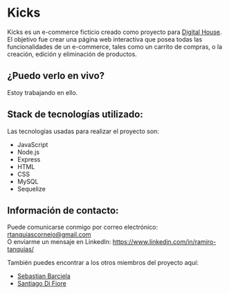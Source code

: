 # Kicks

Kicks es un e-commerce ficticio creado como proyecto para <a href="https://www.digitalhouse.com/ar" target="_blank">Digital House</a>. El objetivo fue crear una página web interactiva que posea todas las funcionalidades de un e-commerce, tales como un carrito de compras, o la creación, edición y eliminación de productos.
## ¿Puedo verlo en vivo?
Estoy trabajando en ello.
## Stack de tecnologías utilizado:
Las tecnologías usadas para realizar el proyecto son:
- JavaScript
- Node.js
- Express
- HTML
- CSS
- MySQL
- Sequelize
## Información de contacto:
Puede comunicarse conmigo por correo electrónico: rtanquiascornejo@gmail.com\
O enviarme un mensaje en LinkedIn: https://www.linkedin.com/in/ramiro-tanquias/

También puedes encontrar a los otros miembros del proyecto aquí:
- <a href="https://github.com/sbarciela" target="_blank">Sebastian Barciela<a>
- <a href="https://github.com/SantiagoDiFiore" target="_blank">Santiago Di Fiore<a>
